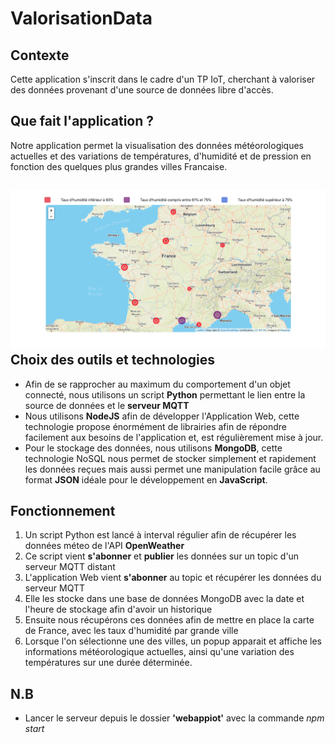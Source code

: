 # ValorisationData

## Contexte

Cette application s'inscrit dans le cadre d'un TP IoT, cherchant à valoriser des données provenant d'une source de données libre d'accès.

## Que fait l'application ?

Notre application permet la visualisation des données météorologiques actuelles et des variations de températures, d'humidité et de pression en fonction des quelques plus grandes villes Francaise.

## ![webapp-map](https://github.com/AlexLecq/ValorisationData/blob/master/webapp-map.png)Choix des outils et technologies

- Afin de se rapprocher au maximum du comportement d'un objet connecté, nous utilisons un script **Python** permettant le lien entre la source de données et le **serveur MQTT**
- Nous utilisons **NodeJS** afin de développer l'Application Web, cette technologie propose énormément de librairies afin de répondre facilement aux besoins de l'application et, est régulièrement mise à jour.
- Pour le stockage des données, nous utilisons **MongoDB**, cette technologie NoSQL nous permet de stocker simplement et rapidement les données reçues mais aussi permet une manipulation facile grâce au format **JSON** idéale pour le développement en **JavaScript**.

## Fonctionnement

1. Un script Python est lancé à interval régulier afin de récupérer les données méteo de l'API **OpenWeather**
2. Ce script vient **s'abonner** et **publier** les données sur un topic d'un serveur MQTT distant
3. L'application Web vient **s'abonner** au topic et récupérer les données du serveur MQTT
4. Elle les stocke dans une base de données MongoDB avec la date et l'heure de stockage afin d'avoir un historique
5. Ensuite nous récupérons ces données afin de mettre en place la carte de France, avec les taux d'humidité par grande ville
6. Lorsque l'on sélectionne une des villes, un popup apparait et affiche les informations météorologique actuelles, ainsi qu'une variation des températures sur une durée déterminée.

## N.B

- Lancer le serveur depuis le dossier **'webappiot'** avec la commande *npm start*
